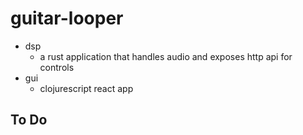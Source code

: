 # guitar-looper

- dsp
  - a rust application that handles audio and exposes http api for controls
- gui
  - clojurescript react app

## To Do
